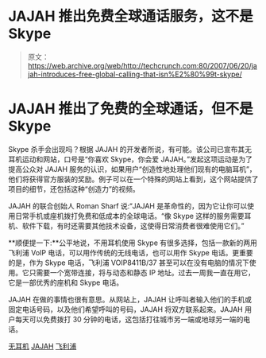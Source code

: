 # JAJAH 推出免费全球通话服务，这不是 Skype 

> 原文：<https://web.archive.org/web/http://techcrunch.com:80/2007/06/20/jajah-introduces-free-global-calling-that-isn%E2%80%99t-skype/>

# JAJAH 推出了免费的全球通话，但不是 Skype

Skype 杀手会出现吗？根据 JAJAH 的开发者所说，有可能。该公司已宣布其无耳机运动和网站，口号是“你喜欢 Skype，你会爱 JAJAH。”发起这项运动是为了提高公众对 JAJAH 服务的认识，如果用户“创造性地处理他们现有的电脑耳机”，他们将获得官方服装的奖励。例子可以在一个特殊的网站上看到，这个网站提供了项目的细节，还包括这种“创造力”的视频。

JAJAH 的联合创始人 Roman Sharf 说:“JAJAH 是革命性的，因为它让你可以使用日常手机或座机拨打免费和低成本的全球电话。“像 Skype 这样的服务需要耳机、软件下载，有时还需要其他技术设备，这使得日常消费者很难使用它们。”

**顺便提一下:**公平地说，不用耳机使用 Skype 有很多选择，包括一款新的两用飞利浦 VoIP 电话，可以用作传统的无线电话，也可以用作 Skype 电话。更重要的是，作为 Skype 电话，飞利浦 VOIP8411B/37 甚至可以在没有电脑的情况下使用。它只需要一个宽带连接，将与动态和静态 IP 地址。过去一周我一直在用它，它是一部优秀的座机和 Skype 电话。

JAJAH 在做的事情也很有意思。从网站上，JAJAH 让呼叫者输入他们的手机或固定电话号码，以及他们希望呼叫的号码，JAJAH 将双方联系起来。JAJAH 用户每天可以免费拨打 30 分钟的电话，这包括打往城市另一端或地球另一端的电话。

[无耳机](https://web.archive.org/web/20130628154644/http://www.noheadset.com/)
[JAJAH](https://web.archive.org/web/20130628154644/http://www.jajah.com/)
[飞利浦](https://web.archive.org/web/20130628154644/http://www.philips.com/)